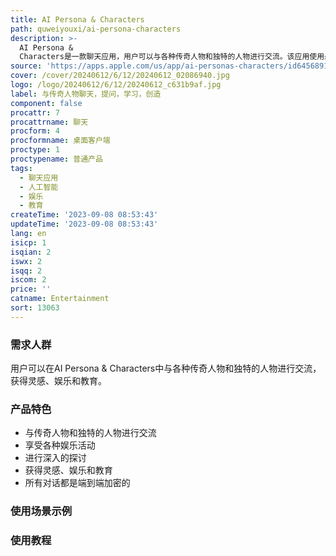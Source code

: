 ```yaml
---
title: AI Persona & Characters
path: quweiyouxi/ai-persona-characters
description: >-
  AI Persona &
  Characters是一款聊天应用，用户可以与各种传奇人物和独特的人物进行交流。该应用使用最先进的人工智能技术，确保无缝、逼真、丰富的交流。用户可以与爱因斯坦、佛陀、苏格拉底等人物进行深入的探讨，也可以与喜剧演员、个人教练等人物进行轻松的交流。该应用的安全性非常高，所有对话都是端到端加密的。用户可以通过该应用获得灵感、娱乐和教育。
source: 'https://apps.apple.com/us/app/ai-personas-characters/id6456891746'
cover: /cover/20240612/6/12/20240612_02086940.jpg
logo: /logo/20240612/6/12/20240612_c631b9af.jpg
label: 与传奇人物聊天，提问，学习，创造
component: false
procattr: 7
procattrname: 聊天
procform: 4
procformname: 桌面客户端
proctype: 1
proctypename: 普通产品
tags:
  - 聊天应用
  - 人工智能
  - 娱乐
  - 教育
createTime: '2023-09-08 08:53:43'
updateTime: '2023-09-08 08:53:43'
lang: en
isicp: 1
isqian: 2
iswx: 2
isqq: 2
iscom: 2
price: ''
catname: Entertainment
sort: 13063
---
```




### 需求人群
用户可以在AI Persona & Characters中与各种传奇人物和独特的人物进行交流，获得灵感、娱乐和教育。

### 产品特色
- 与传奇人物和独特的人物进行交流
- 享受各种娱乐活动
- 进行深入的探讨
- 获得灵感、娱乐和教育
- 所有对话都是端到端加密的

### 使用场景示例


### 使用教程


  
